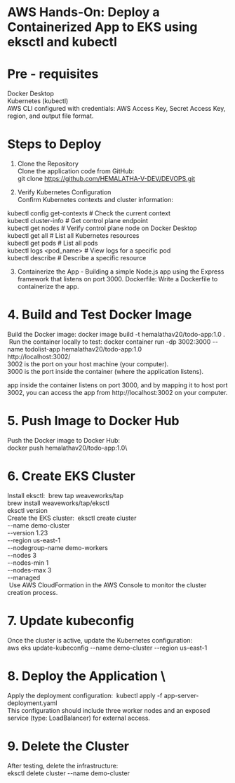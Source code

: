 # AWS Hands-On: Deploy a Containerized App to EKS using eksctl and kubectl

# Pre - requisites
Docker Desktop\
Kubernetes (kubectl)\
AWS CLI configured with credentials: AWS Access Key, Secret Access Key, region, and output file format.

# Steps to Deploy
1. Clone the Repository\
Clone the application code from GitHub:\
git clone https://github.com/HEMALATHA-V-DEV/DEVOPS.git 

2. Verify Kubernetes Configuration\
Confirm Kubernetes contexts and cluster information:

kubectl config get-contexts           # Check the current context \
kubectl cluster-info                        # Get control plane endpoint\
kubectl get nodes                           # Verify control plane node on Docker Desktop\
kubectl get all                                 # List all Kubernetes resources\
kubectl get pods                             # List all pods\
kubectl logs <pod_name>            # View logs for a specific pod\
kubectl describe <resource>      # Describe a specific resource

3. Containerize the App - Building a simple Node.js app using the Express framework that listens on port 3000.
Dockerfile: Write a Dockerfile to containerize the app.


# 4. Build and Test Docker Image
Build the Docker image: docker image build -t hemalathav20/todo-app:1.0 .\
 Run the container locally to test: docker container run -dp 3002:3000 --name todolist-app hemalathav20/todo-app:1.0 \
 http://localhost:3002/ \
3002 is the port on your host machine (your computer).\
3000 is the port inside the container (where the application listens).

app inside the container listens on port 3000, and by mapping it to host port 3002, you can access the app from http://localhost:3002 on your computer.

# 5. Push Image to Docker Hub
Push the Docker image to Docker Hub:\
docker push hemalathav20/todo-app:1.0\

# 6. Create EKS Cluster
Install eksctl:  brew tap weaveworks/tap \
brew install weaveworks/tap/eksctl \
eksctl version \
Create the EKS cluster:  eksctl create cluster \
--name demo-cluster \
--version 1.23 \
--region us-east-1 \
--nodegroup-name demo-workers \
--nodes 3 \
--nodes-min 1 \
--nodes-max 3 \
--managed \
 Use AWS CloudFormation in the AWS Console to monitor the cluster creation process. 

# 7. Update kubeconfig
Once the cluster is active, update the Kubernetes configuration: \
aws eks update-kubeconfig --name demo-cluster --region us-east-1 

# 8. Deploy the Application \
Apply the deployment configuration:  kubectl apply -f app-server-deployment.yaml \
This configuration should include three worker nodes and an exposed service (type: LoadBalancer) for external access. 

# 9. Delete the Cluster
After testing, delete the infrastructure: \
eksctl delete cluster --name demo-cluster 

